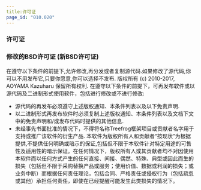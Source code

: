 ```yaml
---
title:许可证
page_id: "010.020"
---
```

### 许可证
### 修改的BSD许可证 (新BSD许可证)
在遵守以下条件的前提下,允许修改,再分发或者复制源代码.如果修改了源代码,你可以不用发布它,只要你愿意,你可以选择不发布.
版权所有 (c) 2010-2017, AOYAMA Kazuharu
保留所有权利.
在遵守以下条件的前提下，可再发布软件或以源代码及二进制形式使用软件，包括进行修改或不进行修改:
* 源代码的再发布必须遵守上述版权通知、本条件列表以及以下免责声明.
* 以二进制形式再发布软件时必须复制上述版权通知、本条件列表以及文档下文中的免责声明和/或发布代码时提供的其他信息.
* 未经事先书面批准的情况下，不得将名称Treefrog框架项目或贡献者名字用于支持或推广该软件的衍生产品.
本软件为版权所有人和贡献者“按现状”为根据提供,不提供任何明确或暗示的保证,包括但不限于本软件针对特定用途的可售性及适用性的暗示保证。在任何情况下，版权所有人或其贡献者均不对因使用本软件而以任何方式产生的任何直接、间接、偶然、特殊、典型或因此而生的损失（包括但不限于采购替换产品或服务；使用价值、数据或利润的损失；或业务中断）而根据任何责任理论，包括合同、严格责任或侵权行为（包括疏忽或其他）承担任何责任，即使在已经提醒可能发生此类损失的情况下。